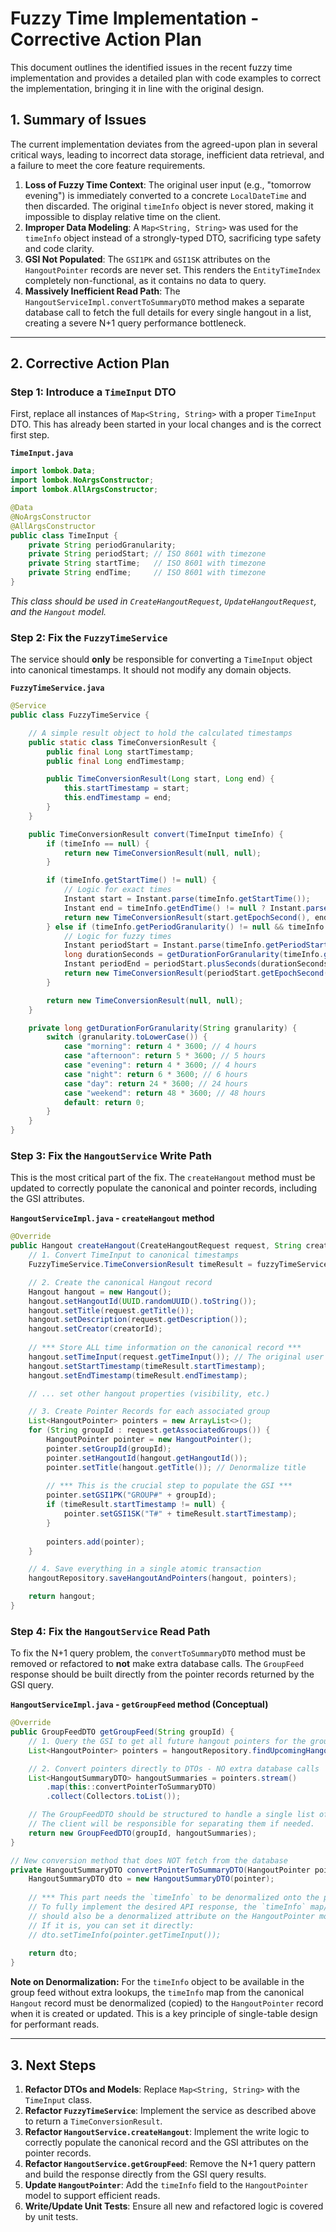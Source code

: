 # Fuzzy Time Implementation - Corrective Action Plan

This document outlines the identified issues in the recent fuzzy time implementation and provides a detailed plan with code examples to correct the implementation, bringing it in line with the original design.

## 1. Summary of Issues

The current implementation deviates from the agreed-upon plan in several critical ways, leading to incorrect data storage, inefficient data retrieval, and a failure to meet the core feature requirements.

1.  **Loss of Fuzzy Time Context**: The original user input (e.g., "tomorrow evening") is immediately converted to a concrete `LocalDateTime` and then discarded. The original `timeInfo` object is never stored, making it impossible to display relative time on the client.
2.  **Improper Data Modeling**: A `Map<String, String>` was used for the `timeInfo` object instead of a strongly-typed DTO, sacrificing type safety and code clarity.
3.  **GSI Not Populated**: The `GSI1PK` and `GSI1SK` attributes on the `HangoutPointer` records are never set. This renders the `EntityTimeIndex` completely non-functional, as it contains no data to query.
4.  **Massively Inefficient Read Path**: The `HangoutServiceImpl.convertToSummaryDTO` method makes a separate database call to fetch the full details for every single hangout in a list, creating a severe N+1 query performance bottleneck.

---

## 2. Corrective Action Plan

### Step 1: Introduce a `TimeInput` DTO

First, replace all instances of `Map<String, String>` with a proper `TimeInput` DTO. This has already been started in your local changes and is the correct first step.

**`TimeInput.java`**
```java
import lombok.Data;
import lombok.NoArgsConstructor;
import lombok.AllArgsConstructor;

@Data
@NoArgsConstructor
@AllArgsConstructor
public class TimeInput {
    private String periodGranularity;
    private String periodStart; // ISO 8601 with timezone
    private String startTime;   // ISO 8601 with timezone
    private String endTime;     // ISO 8601 with timezone
}
```
*This class should be used in `CreateHangoutRequest`, `UpdateHangoutRequest`, and the `Hangout` model.*

### Step 2: Fix the `FuzzyTimeService`

The service should **only** be responsible for converting a `TimeInput` object into canonical timestamps. It should not modify any domain objects.

**`FuzzyTimeService.java`**
```java
@Service
public class FuzzyTimeService {

    // A simple result object to hold the calculated timestamps
    public static class TimeConversionResult {
        public final Long startTimestamp;
        public final Long endTimestamp;

        public TimeConversionResult(Long start, Long end) {
            this.startTimestamp = start;
            this.endTimestamp = end;
        }
    }

    public TimeConversionResult convert(TimeInput timeInfo) {
        if (timeInfo == null) {
            return new TimeConversionResult(null, null);
        }

        if (timeInfo.getStartTime() != null) {
            // Logic for exact times
            Instant start = Instant.parse(timeInfo.getStartTime());
            Instant end = timeInfo.getEndTime() != null ? Instant.parse(timeInfo.getEndTime()) : start;
            return new TimeConversionResult(start.getEpochSecond(), end.getEpochSecond());
        } else if (timeInfo.getPeriodGranularity() != null && timeInfo.getPeriodStart() != null) {
            // Logic for fuzzy times
            Instant periodStart = Instant.parse(timeInfo.getPeriodStart());
            long durationSeconds = getDurationForGranularity(timeInfo.getPeriodGranularity());
            Instant periodEnd = periodStart.plusSeconds(durationSeconds);
            return new TimeConversionResult(periodStart.getEpochSecond(), periodEnd.getEpochSecond());
        }

        return new TimeConversionResult(null, null);
    }

    private long getDurationForGranularity(String granularity) {
        switch (granularity.toLowerCase()) {
            case "morning": return 4 * 3600; // 4 hours
            case "afternoon": return 5 * 3600; // 5 hours
            case "evening": return 4 * 3600; // 4 hours
            case "night": return 6 * 3600; // 6 hours
            case "day": return 24 * 3600; // 24 hours
            case "weekend": return 48 * 3600; // 48 hours
            default: return 0;
        }
    }
}
```

### Step 3: Fix the `HangoutService` Write Path

This is the most critical part of the fix. The `createHangout` method must be updated to correctly populate the canonical and pointer records, including the GSI attributes.

**`HangoutServiceImpl.java` - `createHangout` method**
```java
@Override
public Hangout createHangout(CreateHangoutRequest request, String creatorId) {
    // 1. Convert TimeInput to canonical timestamps
    FuzzyTimeService.TimeConversionResult timeResult = fuzzyTimeService.convert(request.getTimeInput());

    // 2. Create the canonical Hangout record
    Hangout hangout = new Hangout();
    hangout.setHangoutId(UUID.randomUUID().toString());
    hangout.setTitle(request.getTitle());
    hangout.setDescription(request.getDescription());
    hangout.setCreator(creatorId);
    
    // *** Store ALL time information on the canonical record ***
    hangout.setTimeInput(request.getTimeInput()); // The original user input
    hangout.setStartTimestamp(timeResult.startTimestamp);
    hangout.setEndTimestamp(timeResult.endTimestamp);

    // ... set other hangout properties (visibility, etc.)

    // 3. Create Pointer Records for each associated group
    List<HangoutPointer> pointers = new ArrayList<>();
    for (String groupId : request.getAssociatedGroups()) {
        HangoutPointer pointer = new HangoutPointer();
        pointer.setGroupId(groupId);
        pointer.setHangoutId(hangout.getHangoutId());
        pointer.setTitle(hangout.getTitle()); // Denormalize title
        
        // *** This is the crucial step to populate the GSI ***
        pointer.setGSI1PK("GROUP#" + groupId);
        if (timeResult.startTimestamp != null) {
            pointer.setGSI1SK("T#" + timeResult.startTimestamp);
        }
        
        pointers.add(pointer);
    }

    // 4. Save everything in a single atomic transaction
    hangoutRepository.saveHangoutAndPointers(hangout, pointers);

    return hangout;
}
```

### Step 4: Fix the `HangoutService` Read Path

To fix the N+1 query problem, the `convertToSummaryDTO` method must be removed or refactored to **not** make extra database calls. The `GroupFeed` response should be built directly from the pointer records returned by the GSI query.

**`HangoutServiceImpl.java` - `getGroupFeed` method (Conceptual)**
```java
@Override
public GroupFeedDTO getGroupFeed(String groupId) {
    // 1. Query the GSI to get all future hangout pointers for the group
    List<HangoutPointer> pointers = hangoutRepository.findUpcomingHangoutsForParticipant("GROUP#" + groupId);

    // 2. Convert pointers directly to DTOs - NO extra database calls
    List<HangoutSummaryDTO> hangoutSummaries = pointers.stream()
        .map(this::convertPointerToSummaryDTO)
        .collect(Collectors.toList());

    // The GroupFeedDTO should be structured to handle a single list of summaries
    // The client will be responsible for separating them if needed.
    return new GroupFeedDTO(groupId, hangoutSummaries);
}

// New conversion method that does NOT fetch from the database
private HangoutSummaryDTO convertPointerToSummaryDTO(HangoutPointer pointer) {
    HangoutSummaryDTO dto = new HangoutSummaryDTO(pointer);
    
    // *** This part needs the `timeInfo` to be denormalized onto the pointer ***
    // To fully implement the desired API response, the `timeInfo` map/object
    // should also be a denormalized attribute on the HangoutPointer model.
    // If it is, you can set it directly:
    // dto.setTimeInfo(pointer.getTimeInput()); 
    
    return dto;
}
```

**Note on Denormalization:** For the `timeInfo` object to be available in the group feed without extra lookups, the `timeInfo` map from the canonical `Hangout` record must be denormalized (copied) to the `HangoutPointer` record when it is created or updated. This is a key principle of single-table design for performant reads.

---

## 3. Next Steps

1.  **Refactor DTOs and Models**: Replace `Map<String, String>` with the `TimeInput` class.
2.  **Refactor `FuzzyTimeService`**: Implement the service as described above to return a `TimeConversionResult`.
3.  **Refactor `HangoutService.createHangout`**: Implement the write logic to correctly populate the canonical record and the GSI attributes on the pointer records.
4.  **Refactor `HangoutService.getGroupFeed`**: Remove the N+1 query pattern and build the response directly from the GSI query results.
5.  **Update `HangoutPointer`**: Add the `timeInfo` field to the `HangoutPointer` model to support efficient reads.
6.  **Write/Update Unit Tests**: Ensure all new and refactored logic is covered by unit tests.